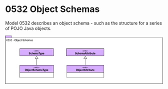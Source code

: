 <!-- SPDX-License-Identifier: CC-BY-4.0 -->
<!-- Copyright Contributors to the ODPi Egeria project. -->

# 0532 Object Schemas

Model 0532 describes an object schema - such as the structure for a series of POJO Java objects.

![UMl](0532-Object-Schemas.png)